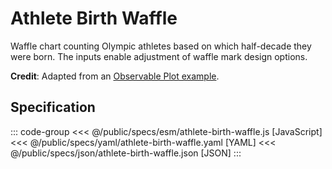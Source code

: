 <script setup>
  import { coordinator } from '@uwdata/vgplot';
  coordinator().clear();
</script>

# Athlete Birth Waffle

Waffle chart counting Olympic athletes based on which half-decade they were born. The inputs enable adjustment of waffle mark design options.

<Example spec="/specs/yaml/athlete-birth-waffle.yaml" />

**Credit**: Adapted from an [Observable Plot example](https://observablehq.com/@observablehq/plot-waffle-unit).

## Specification

::: code-group
<<< @/public/specs/esm/athlete-birth-waffle.js [JavaScript]
<<< @/public/specs/yaml/athlete-birth-waffle.yaml [YAML]
<<< @/public/specs/json/athlete-birth-waffle.json [JSON]
:::
